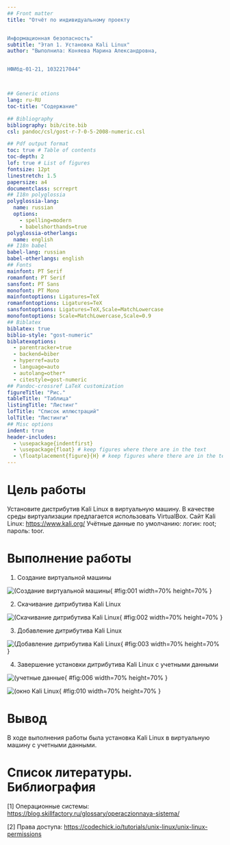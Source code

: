 ```yaml
---
## Front matter
title: "Отчёт по индивидуальному проекту 


Информационная безопасность"
subtitle: "Этап 1. Установка Kali Linux"
author: "Выполнила: Коняева Марина Александровна, 


НФИбд-01-21, 1032217044"



## Generic otions
lang: ru-RU
toc-title: "Содержание"

## Bibliography
bibliography: bib/cite.bib
csl: pandoc/csl/gost-r-7-0-5-2008-numeric.csl

## Pdf output format
toc: true # Table of contents
toc-depth: 2
lof: true # List of figures
fontsize: 12pt
linestretch: 1.5
papersize: a4
documentclass: scrreprt
## I18n polyglossia
polyglossia-lang:
  name: russian
  options:
	- spelling=modern
	- babelshorthands=true
polyglossia-otherlangs:
  name: english
## I18n babel
babel-lang: russian
babel-otherlangs: english
## Fonts
mainfont: PT Serif
romanfont: PT Serif
sansfont: PT Sans
monofont: PT Mono
mainfontoptions: Ligatures=TeX
romanfontoptions: Ligatures=TeX
sansfontoptions: Ligatures=TeX,Scale=MatchLowercase
monofontoptions: Scale=MatchLowercase,Scale=0.9
## Biblatex
biblatex: true
biblio-style: "gost-numeric"
biblatexoptions:
  - parentracker=true
  - backend=biber
  - hyperref=auto
  - language=auto
  - autolang=other*
  - citestyle=gost-numeric
## Pandoc-crossref LaTeX customization
figureTitle: "Рис."
tableTitle: "Таблица"
listingTitle: "Листинг"
lofTitle: "Список иллюстраций"
lolTitle: "Листинги"
## Misc options
indent: true
header-includes:
  - \usepackage{indentfirst}
  - \usepackage{float} # keep figures where there are in the text
  - \floatplacement{figure}{H} # keep figures where there are in the text
---
```


# Цель работы

Установите дистрибутив Kali Linux в виртуальную машину.
В качестве среды виртуализации предлагается использовать VirtualBox.
Сайт Kali Linux: https://www.kali.org/
Учётные данные по умолчанию: логин: root; пароль: toor.

# Выполнение работы

1. Создание виртуальной машины

![(Создание виртуальной машины](image/1.PNG){ #fig:001 width=70% height=70% }


2. Скачивание дитрибутива  Kali Linux

![(Скачивание дитрибутива  Kali Linux](image/2.PNG){ #fig:002 width=70% height=70% }


3. Добавление дитрибутива  Kali Linux

![(Добавление дитрибутива  Kali Linux](image/4.PNG){ #fig:003 width=70% height=70% }


4. Завершение установки дитрибутива  Kali Linux с учетными данными

![(учетные данные](image/3.PNG){ #fig:006 width=70% height=70% }

![(окно Kali Linux](image/5.PNG){ #fig:010 width=70% height=70% }

# Вывод

В ходе выполнения работы была установка Kali Linux в виртуальную машину с учетными данными.

# Список литературы. Библиография

[1] Операционные системы: https://blog.skillfactory.ru/glossary/operaczionnaya-sistema/

[2] Права доступа: https://codechick.io/tutorials/unix-linux/unix-linux-permissions